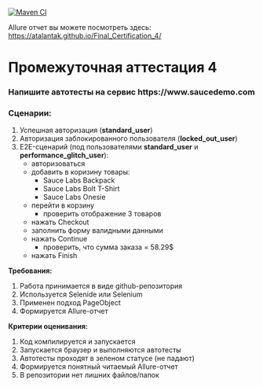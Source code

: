 [![Maven CI](https://github.com/AtalantaK/Final_Certification_4/actions/workflows/maven.yml/badge.svg)](https://github.com/AtalantaK/Final_Certification_4/actions/workflows/maven.yml)

Allure отчет вы можете посмотреть здесь: https://atalantak.github.io/Final_Certification_4/

<h1> Промежуточная аттестация 4</h1> 
<h3> Напишите автотесты на сервис https://www.saucedemo.com </h3>
<h3> Сценарии:</h3>

1. Успешная авторизация (**standard_user**)
2. Авторизация заблокированного пользователя (**locked_out_user**)
3. E2E-сценарий (под пользователями **standard_user** и **performance_glitch_user**):
   - авторизоваться
   - добавить в коризину товары:
     - Sauce Labs Backpack
     - Sauce Labs Bolt T-Shirt
     - Sauce Labs Onesie
   - перейти в корзину
     - проверить отображение 3 товаров
   - нажать Checkout
   - заполнить форму валидными данными
   - нажать Continue
     - проверить, что сумма заказа = 58.29$
   - нажать Finish

**Требования:**
1.	Работа принимается в виде github-репозитория
2.	Используется Selenide или Selenium
3.	Применен подход PageObject
4.	Формируется Allure-отчет

**Критерии оценивания:**
1.	Код компилируется и запускается
2.	Запускается браузер и выполняются автотесты
3.	Автотесты проходят в зеленом статусе (не падают)
4.	Формируется понятный читаемый Allure-отчет
5.	В репозитории нет лишних файлов/папок



